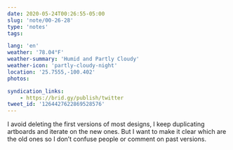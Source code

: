 ```yaml
---
date: 2020-05-24T00:26:55-05:00
slug: 'note/00-26-28'
type: 'notes'
tags:

lang: 'en'
weather: '78.04°F'
weather-summary: 'Humid and Partly Cloudy'
weather-icon: 'partly-cloudy-night'
location: '25.7555,-100.402'
photos:

syndication_links:
    - https://brid.gy/publish/twitter
tweet_id: '1264427622869528576'
---
```

I avoid deleting the first versions of most designs, I keep duplicating artboards and iterate on the new ones. But I want to make it clear which are the old ones so I don’t confuse people or comment on past versions. 